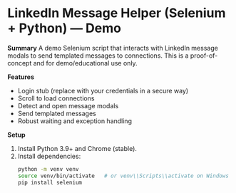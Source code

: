 # LinkedIn Message Helper (Selenium + Python) — Demo

**Summary**
A demo Selenium script that interacts with LinkedIn message modals to send templated messages to connections. This is a proof-of-concept and for demo/educational use only.

**Features**
- Login stub (replace with your credentials in a secure way)
- Scroll to load connections
- Detect and open message modals
- Send templated messages
- Robust waiting and exception handling

**Setup**
1. Install Python 3.9+ and Chrome (stable).
2. Install dependencies:
   ```bash
   python -m venv venv
   source venv/bin/activate   # or venv\\Scripts\\activate on Windows
   pip install selenium
